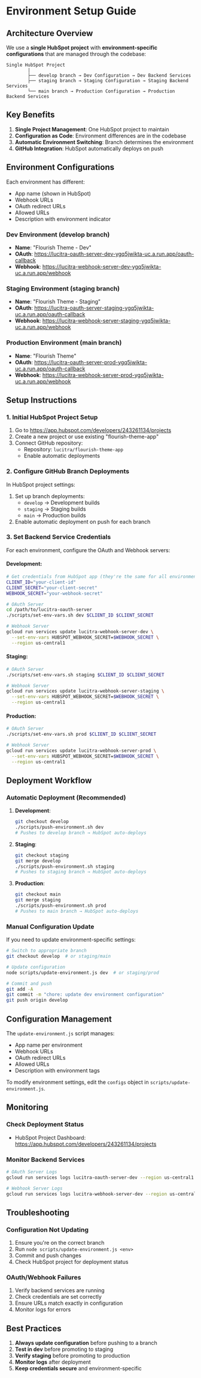 # Environment Setup Guide

## Architecture Overview

We use a **single HubSpot project** with **environment-specific configurations** that are managed through the codebase:

```
Single HubSpot Project
        |
        ├── develop branch → Dev Configuration → Dev Backend Services
        ├── staging branch → Staging Configuration → Staging Backend Services
        └── main branch → Production Configuration → Production Backend Services
```

## Key Benefits

1. **Single Project Management**: One HubSpot project to maintain
2. **Configuration as Code**: Environment differences are in the codebase
3. **Automatic Environment Switching**: Branch determines the environment
4. **GitHub Integration**: HubSpot automatically deploys on push

## Environment Configurations

Each environment has different:
- App name (shown in HubSpot)
- Webhook URLs
- OAuth redirect URLs
- Allowed URLs
- Description with environment indicator

### Dev Environment (develop branch)
- **Name**: "Flourish Theme - Dev"
- **OAuth**: https://lucitra-oauth-server-dev-ygq5jwikta-uc.a.run.app/oauth-callback
- **Webhook**: https://lucitra-webhook-server-dev-ygq5jwikta-uc.a.run.app/webhook

### Staging Environment (staging branch)
- **Name**: "Flourish Theme - Staging"
- **OAuth**: https://lucitra-oauth-server-staging-ygq5jwikta-uc.a.run.app/oauth-callback
- **Webhook**: https://lucitra-webhook-server-staging-ygq5jwikta-uc.a.run.app/webhook

### Production Environment (main branch)
- **Name**: "Flourish Theme"
- **OAuth**: https://lucitra-oauth-server-prod-ygq5jwikta-uc.a.run.app/oauth-callback
- **Webhook**: https://lucitra-webhook-server-prod-ygq5jwikta-uc.a.run.app/webhook

## Setup Instructions

### 1. Initial HubSpot Project Setup

1. Go to https://app.hubspot.com/developers/243261134/projects
2. Create a new project or use existing "flourish-theme-app"
3. Connect GitHub repository:
   - Repository: `lucitra/flourish-theme-app`
   - Enable automatic deployments

### 2. Configure GitHub Branch Deployments

In HubSpot project settings:
1. Set up branch deployments:
   - `develop` → Development builds
   - `staging` → Staging builds
   - `main` → Production builds
2. Enable automatic deployment on push for each branch

### 3. Set Backend Service Credentials

For each environment, configure the OAuth and Webhook servers:

#### Development:
```bash
# Get credentials from HubSpot app (they're the same for all environments)
CLIENT_ID="your-client-id"
CLIENT_SECRET="your-client-secret"
WEBHOOK_SECRET="your-webhook-secret"

# OAuth Server
cd /path/to/lucitra-oauth-server
./scripts/set-env-vars.sh dev $CLIENT_ID $CLIENT_SECRET

# Webhook Server
gcloud run services update lucitra-webhook-server-dev \
  --set-env-vars HUBSPOT_WEBHOOK_SECRET=$WEBHOOK_SECRET \
  --region us-central1
```

#### Staging:
```bash
# OAuth Server
./scripts/set-env-vars.sh staging $CLIENT_ID $CLIENT_SECRET

# Webhook Server
gcloud run services update lucitra-webhook-server-staging \
  --set-env-vars HUBSPOT_WEBHOOK_SECRET=$WEBHOOK_SECRET \
  --region us-central1
```

#### Production:
```bash
# OAuth Server
./scripts/set-env-vars.sh prod $CLIENT_ID $CLIENT_SECRET

# Webhook Server
gcloud run services update lucitra-webhook-server-prod \
  --set-env-vars HUBSPOT_WEBHOOK_SECRET=$WEBHOOK_SECRET \
  --region us-central1
```

## Deployment Workflow

### Automatic Deployment (Recommended)

1. **Development**:
   ```bash
   git checkout develop
   ./scripts/push-environment.sh dev
   # Pushes to develop branch → HubSpot auto-deploys
   ```

2. **Staging**:
   ```bash
   git checkout staging
   git merge develop
   ./scripts/push-environment.sh staging
   # Pushes to staging branch → HubSpot auto-deploys
   ```

3. **Production**:
   ```bash
   git checkout main
   git merge staging
   ./scripts/push-environment.sh prod
   # Pushes to main branch → HubSpot auto-deploys
   ```

### Manual Configuration Update

If you need to update environment-specific settings:

```bash
# Switch to appropriate branch
git checkout develop  # or staging/main

# Update configuration
node scripts/update-environment.js dev  # or staging/prod

# Commit and push
git add -A
git commit -m "chore: update dev environment configuration"
git push origin develop
```

## Configuration Management

The `update-environment.js` script manages:
- App name per environment
- Webhook URLs
- OAuth redirect URLs
- Allowed URLs
- Description with environment tags

To modify environment settings, edit the `configs` object in `scripts/update-environment.js`.

## Monitoring

### Check Deployment Status
- HubSpot Project Dashboard: https://app.hubspot.com/developers/243261134/projects

### Monitor Backend Services
```bash
# OAuth Server Logs
gcloud run services logs lucitra-oauth-server-dev --region us-central1 --tail

# Webhook Server Logs
gcloud run services logs lucitra-webhook-server-dev --region us-central1 --tail
```

## Troubleshooting

### Configuration Not Updating
1. Ensure you're on the correct branch
2. Run `node scripts/update-environment.js <env>`
3. Commit and push changes
4. Check HubSpot project for deployment status

### OAuth/Webhook Failures
1. Verify backend services are running
2. Check credentials are set correctly
3. Ensure URLs match exactly in configuration
4. Monitor logs for errors

## Best Practices

1. **Always update configuration** before pushing to a branch
2. **Test in dev** before promoting to staging
3. **Verify staging** before promoting to production
4. **Monitor logs** after deployment
5. **Keep credentials secure** and environment-specific
